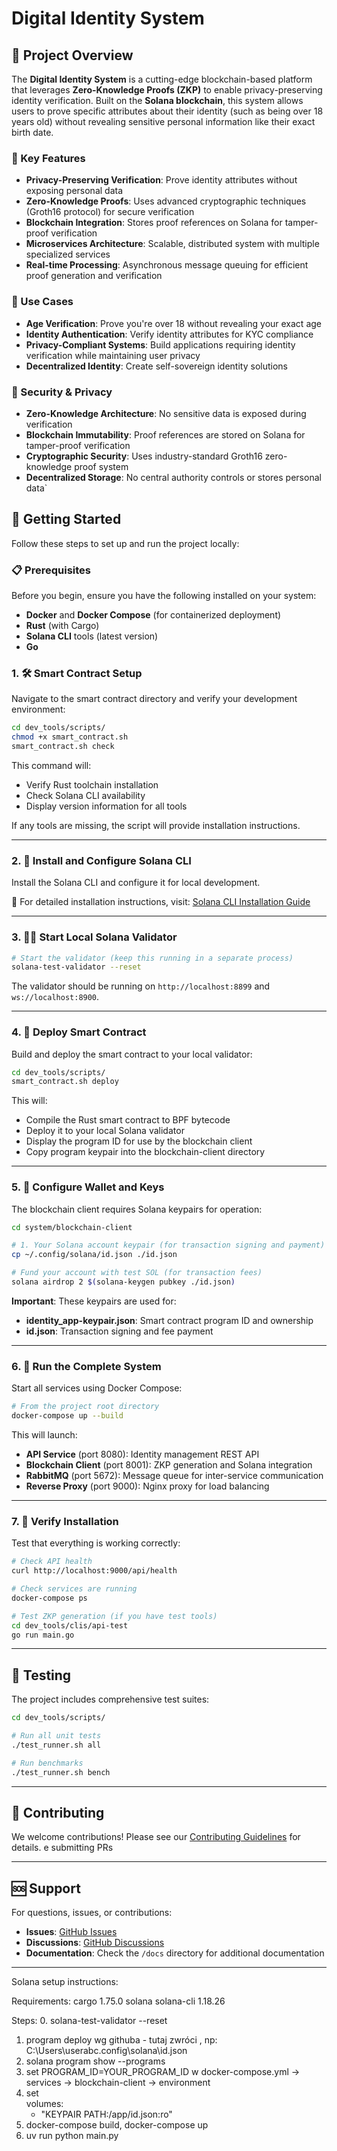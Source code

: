 # Digital Identity System

## 🎯 Project Overview

The **Digital Identity System** is a cutting-edge blockchain-based platform that leverages **Zero-Knowledge Proofs (ZKP)** to enable privacy-preserving identity verification. Built on the **Solana blockchain**, this system allows users to prove specific attributes about their identity (such as being over 18 years old) without revealing sensitive personal information like their exact birth date.

### 🌟 Key Features

- **Privacy-Preserving Verification**: Prove identity attributes without exposing personal data
- **Zero-Knowledge Proofs**: Uses advanced cryptographic techniques (Groth16 protocol) for secure verification
- **Blockchain Integration**: Stores proof references on Solana for tamper-proof verification
- **Microservices Architecture**: Scalable, distributed system with multiple specialized services
- **Real-time Processing**: Asynchronous message queuing for efficient proof generation and verification

### 🎯 Use Cases

- **Age Verification**: Prove you're over 18 without revealing your exact age
- **Identity Authentication**: Verify identity attributes for KYC compliance
- **Privacy-Compliant Systems**: Build applications requiring identity verification while maintaining user privacy
- **Decentralized Identity**: Create self-sovereign identity solutions

### 🔐 Security & Privacy

- **Zero-Knowledge Architecture**: No sensitive data is exposed during verification
- **Blockchain Immutability**: Proof references are stored on Solana for tamper-proof verification
- **Cryptographic Security**: Uses industry-standard Groth16 zero-knowledge proof system
- **Decentralized Storage**: No central authority controls or stores personal data`

## 🚀 Getting Started

Follow these steps to set up and run the project locally:

### 📋 Prerequisites

Before you begin, ensure you have the following installed on your system:

- **Docker** and **Docker Compose** (for containerized deployment)
- **Rust** (with Cargo)
- **Solana CLI** tools (latest version)
- **Go** 

### 1. 🛠️ Smart Contract Setup

Navigate to the smart contract directory and verify your development environment:

```bash
cd dev_tools/scripts/
chmod +x smart_contract.sh
smart_contract.sh check
```

This command will:
- Verify Rust toolchain installation
- Check Solana CLI availability
- Display version information for all tools

If any tools are missing, the script will provide installation instructions.

---

### 2. 🔗 Install and Configure Solana CLI

Install the Solana CLI and configure it for local development.

📖 For detailed installation instructions, visit: [Solana CLI Installation Guide](https://solana.com/docs/intro/installation#solana-cli-basics)

---

### 3. 🏃‍♂️ Start Local Solana Validator

```bash
# Start the validator (keep this running in a separate process)
solana-test-validator --reset
```

The validator should be running on `http://localhost:8899` and `ws://localhost:8900`.

---

### 4. 🚀 Deploy Smart Contract

Build and deploy the smart contract to your local validator:

```bash
cd dev_tools/scripts/
smart_contract.sh deploy
```

This will:
- Compile the Rust smart contract to BPF bytecode
- Deploy it to your local Solana validator
- Display the program ID for use by the blockchain client
- Copy program keypair into the blockchain-client directory

---

### 5. 🔑 Configure Wallet and Keys

The blockchain client requires Solana keypairs for operation:

```bash
cd system/blockchain-client

# 1. Your Solana account keypair (for transaction signing and payment)
cp ~/.config/solana/id.json ./id.json

# Fund your account with test SOL (for transaction fees)
solana airdrop 2 $(solana-keygen pubkey ./id.json)
```

**Important**: These keypairs are used for:
- **identity_app-keypair.json**: Smart contract program ID and ownership
- **id.json**: Transaction signing and fee payment

---

### 6. 🐳 Run the Complete System

Start all services using Docker Compose:

```bash
# From the project root directory
docker-compose up --build
```

This will launch:
- **API Service** (port 8080): Identity management REST API
- **Blockchain Client** (port 8001): ZKP generation and Solana integration
- **RabbitMQ** (port 5672): Message queue for inter-service communication
- **Reverse Proxy** (port 9000): Nginx proxy for load balancing

---

### 7. 🧪 Verify Installation

Test that everything is working correctly:

```bash
# Check API health
curl http://localhost:9000/api/health

# Check services are running
docker-compose ps

# Test ZKP generation (if you have test tools)
cd dev_tools/clis/api-test
go run main.go
```
---

## 🧪 Testing

The project includes comprehensive test suites:

```bash
cd dev_tools/scripts/

# Run all unit tests
./test_runner.sh all

# Run benchmarks
./test_runner.sh bench
```
---

## 🤝 Contributing

We welcome contributions! Please see our [Contributing Guidelines](CONTRIBUTING.md) for details.
e submitting PRs

---

## 🆘 Support

For questions, issues, or contributions:

- **Issues**: [GitHub Issues](https://github.com/bsc-digital-identity/digital-identity-system/issues)
- **Discussions**: [GitHub Discussions](https://github.com/bsc-digital-identity/digital-identity-system/discussions)
- **Documentation**: Check the `/docs` directory for additional documentation

---
Solana setup instructions:

Requirements:
cargo 1.75.0
solana solana-cli 1.18.26

Steps:
0. solana-test-validator --reset
1. program deploy wg githuba - tutaj zwróci <KEYPAIR PATH>, np: C:\Users\userabc\.config\solana\id.json
2. solana program show --programs
3. set PROGRAM_ID=YOUR_PROGRAM_ID w docker-compose.yml -> services -> blockchain-client -> environment
4. set     
   volumes:
    - "KEYPAIR PATH:/app/id.json:ro"
4. docker-compose build, docker-compose up
5. uv run python main.py


